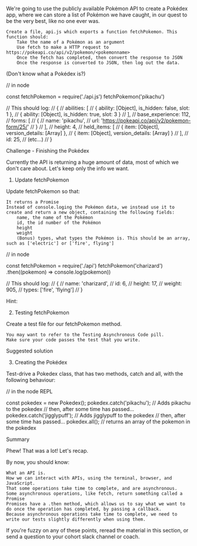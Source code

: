 We're going to use the publicly available Pokémon API to create a Pokédex app, where we can store a list of Pokémon we have caught, in our quest to be the very best, like no one ever was.

    Create a file, api.js which exports a function fetchPokemon. This function should:
        Take the name of a Pokémon as an argument
        Use fetch to make a HTTP request to https://pokeapi.co/api/v2/pokemon/<pokemonname>
        Once the fetch has completed, then convert the response to JSON
        Once the response is converted to JSON, then log out the data.

(Don't know what a Pokédex is?)

// in node

const fetchPokemon = require('./api.js')
fetchPokemon('pikachu')

// This should log:
// {
//   abilities: [
//     { ability: [Object], is_hidden: false, slot: 1 },
//     { ability: [Object], is_hidden: true, slot: 3 }
//   ],
//   base_experience: 112,
//   forms: [
//     {
//       name: 'pikachu',
//       url: 'https://pokeapi.co/api/v2/pokemon-form/25/'
//     }
//   ],
//   height: 4,
//   held_items: [
//     { item: [Object], version_details: [Array] },
//     { item: [Object], version_details: [Array] }
//   ],
//   id: 25,
//   (etc...)
// }

Challenge - Finishing the Pokédex

Currently the API is returning a huge amount of data, most of which we don't care about. Let's keep only the info we want.
1. Update fetchPokemon

Update fetchPokemon so that:

    It returns a Promise
    Instead of console.loging the Pokémon data, we instead use it to create and return a new object, containing the following fields:
        name, the name of the Pokémon
        id, the id number of the Pokémon
        height
        weight
        (Bonus) types, what types the Pokémon is. This should be an array, such as ['electric'] or ['fire', flying']

// in node

const fetchPokemon = require('./api')
fetchPokemon('charizard')
  .then((pokemon) => console.log(pokemon))

// This should log:
// {
//   name: 'charizard',
//   id: 6,
//   height: 17,
//   weight: 905,
//   types: ['fire', 'flying']
// }

Hint:

2. Testing fetchPokemon

Create a test file for our fetchPokemon method.

    You may want to refer to the Testing Asynchronous Code pill.
    Make sure your code passes the test that you write.

Suggested solution

3. Creating the Pokédex

Test-drive a Pokedex class, that has two methods, catch and all, with the following behaviour:

// in the node REPL

const pokedex  = new Pokedex();
pokedex.catch('pikachu'); // Adds pikachu to the pokedex
// then, after some time has passed...
pokedex.catch('jigglypuff'); // Adds jigglypuff to the pokedex
// then, after some time has passed...
pokedex.all(); // returns an array of the pokemon in the pokedex

Summary

Phew! That was a lot! Let's recap.

By now, you should know:

    What an API is.
    How we can interact with APIs, using the terminal, browser, and JavaScript.
    That some operations take time to complete, and are asynchronous.
    Some asynchronous operations, like fetch, return something called a Promise
    Promises have a .then method, which allows us to say what we want to do once the operation has completed, by passing a callback.
    Because asynchronous operations take time to complete, we need to write our tests slightly differently when using them.

If you're fuzzy on any of these points, reread the material in this section, or send a question to your cohort slack channel or coach.